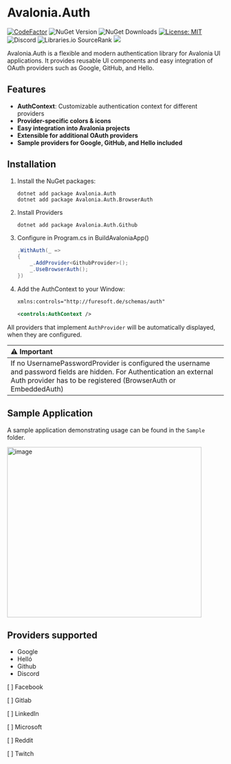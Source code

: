 ﻿# Avalonia.Auth

[![CodeFactor](https://www.codefactor.io/repository/github/furesoft/Avalonia.Auth/badge)](https://www.codefactor.io/repository/github/furesoft/Avalonia.Auth)
![NuGet Version](https://img.shields.io/nuget/v/Avalonia.Auth)
![NuGet Downloads](https://img.shields.io/nuget/dt/Avalonia.Auth)
[![License: MIT](https://img.shields.io/badge/License-MIT-yellow.svg)](https://opensource.org/licenses/MIT)
![Discord](https://img.shields.io/discord/455738571186241536)
![Libraries.io SourceRank](https://img.shields.io/librariesio/sourcerank/nuget/Avalonia.Auth)
[![](https://tokei.rs/b1/github/furesoft/Avalonia.Auth)](https://github.com/furesoft/Avalonia.Auth)

Avalonia.Auth is a flexible and modern authentication library for Avalonia UI applications. It provides reusable UI components and easy integration of OAuth providers such as Google, GitHub, and Hello.

## Features

- **AuthContext**: Customizable authentication context for different providers
- **Provider-specific colors & icons**
- **Easy integration into Avalonia projects**
- **Extensible for additional OAuth providers**
- **Sample providers for Google, GitHub, and Hello included**

## Installation

1. Install the NuGet packages:
   ```shell
   dotnet add package Avalonia.Auth
   dotnet add package Avalonia.Auth.BrowserAuth
   ```

2. Install Providers
   ```shell
   dotnet add package Avalonia.Auth.Github
   ```

3. Configure in Program.cs in BuildAvaloniaApp()
   ```csharp
   .WithAuth(_ =>
   {
       _.AddProvider<GithubProvider>();
       _.UseBrowserAuth();
   })
   ```
4. Add the AuthContext to your Window:
   ```xml
   xmlns:controls="http://furesoft.de/schemas/auth"
   ```

   ```xml
   <controls:AuthContext />
   ```

All providers that implement `AuthProvider` will be automatically displayed, when they are configured.

| :warning: Important           |
|:----------------------------|
| If no UsernamePasswordProvider is configured the username and password fields are hidden.  For Authentication an external Auth provider has to be registered (BrowserAuth or EmbeddedAuth) |

## Sample Application

A sample application demonstrating usage can be found in the `Sample` folder.

<img width="452" height="396" alt="image" src="https://github.com/user-attachments/assets/d27e47c5-9c8f-4bb3-9be6-663c42cbce93" />


## Providers supported
- Google
- Helló
- Github
- Discord

[ ] Facebook

[ ] Gitlab

[ ] LinkedIn

[ ] Microsoft

[ ] Reddit

[ ] Twitch
